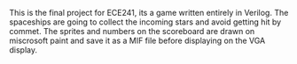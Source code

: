 This is the final project for ECE241, its a game written entirely in Verilog. The spaceships are going to collect the incoming stars and avoid getting hit by commet.
The sprites and numbers on the scoreboard are drawn on miscrosoft paint and save it as a MIF file before displaying on the VGA display.

